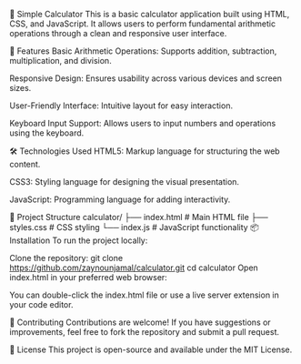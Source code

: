 🧮 Simple Calculator
This is a basic calculator application built using HTML, CSS, and JavaScript. It allows users to perform fundamental arithmetic operations through a clean and responsive user interface.​

🚀 Features
Basic Arithmetic Operations: Supports addition, subtraction, multiplication, and division.

Responsive Design: Ensures usability across various devices and screen sizes.

User-Friendly Interface: Intuitive layout for easy interaction.

Keyboard Input Support: Allows users to input numbers and operations using the keyboard.​

🛠️ Technologies Used
HTML5: Markup language for structuring the web content.

CSS3: Styling language for designing the visual presentation.

JavaScript: Programming language for adding interactivity.​

📁 Project Structure
calculator/
├── index.html      # Main HTML file
├── styles.css      # CSS styling
└── index.js        # JavaScript functionality
📦 Installation
To run the project locally:

Clone the repository:
git clone https://github.com/zaynounjamal/calculator.git
cd calculator
Open index.html in your preferred web browser:

You can double-click the index.html file or use a live server extension in your code editor.

🤝 Contributing
Contributions are welcome! If you have suggestions or improvements, feel free to fork the repository and submit a pull request.​

📄 License
This project is open-source and available under the MIT License.

